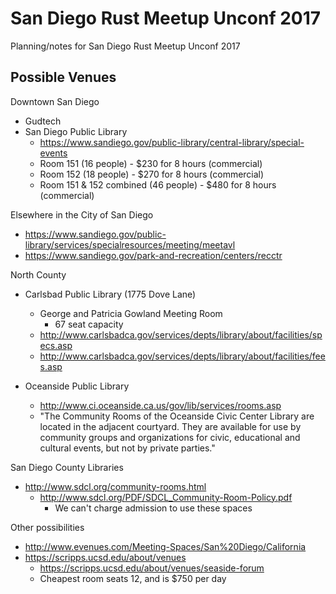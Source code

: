 # San Diego Rust Meetup Unconf 2017 #
Planning/notes for San Diego Rust Meetup Unconf 2017

## Possible Venues ##
Downtown San Diego
- Gudtech
- San Diego Public Library
  - https://www.sandiego.gov/public-library/central-library/special-events
  - Room 151 (16 people) - $230 for 8 hours (commercial)
  - Room 152 (18 people) - $270 for 8 hours (commercial)
  - Room 151 & 152 combined (46 people) - $480 for 8 hours (commercial)

Elsewhere in the City of San Diego
- https://www.sandiego.gov/public-library/services/specialresources/meeting/meetavl
- https://www.sandiego.gov/park-and-recreation/centers/recctr

North County
- Carlsbad Public Library (1775 Dove Lane)
   - George and Patrіcia Gowland Meeting Room
     - 67 seat capacity
   - http://www.carlsbadca.gov/services/depts/library/about/facilities/specs.asp
   - http://www.carlsbadca.gov/services/depts/library/about/facilities/fees.asp

- Oceanside Public Library
  - http://www.ci.oceanside.ca.us/gov/lib/services/rooms.asp
  - "The Community Rooms of the Oceanside Civic Center Library are located in
    the adjacent courtyard. They are available for use by community groups and
    organizations for civic, educational and cultural events, but not by
    private parties."

San Diego County Libraries
- http://www.sdcl.org/community-rooms.html
  - http://www.sdcl.org/PDF/SDCL_Community-Room-Policy.pdf
    - We can't charge admission to use these spaces

Other possibilities
- http://www.evenues.com/Meeting-Spaces/San%20Diego/California
- https://scripps.ucsd.edu/about/venues
  - https://scripps.ucsd.edu/about/venues/seaside-forum
  - Cheapest room seats 12, and is $750 per day

